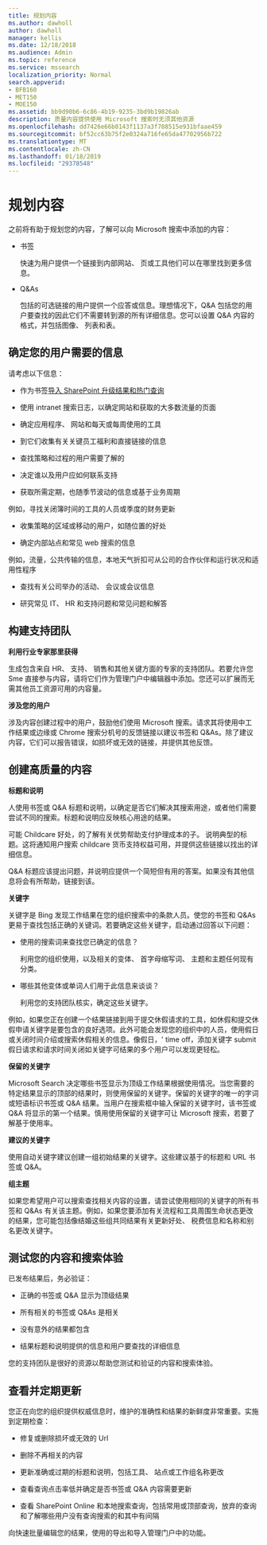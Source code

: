 ```yaml
---
title: 规划内容
ms.author: dawholl
author: dawholl
manager: kellis
ms.date: 12/18/2018
ms.audience: Admin
ms.topic: reference
ms.service: mssearch
localization_priority: Normal
search.appverid:
- BFB160
- MET150
- MOE150
ms.assetid: bb9d90b6-6c86-4b19-9235-3bd9b19826ab
description: 质量内容提供使用 Microsoft 搜索时无须其他资源
ms.openlocfilehash: dd7426e66b0143f1137a3f708515e931bfaae459
ms.sourcegitcommit: bf52cc63b75f2e0324a716fe65da47702956b722
ms.translationtype: MT
ms.contentlocale: zh-CN
ms.lasthandoff: 01/18/2019
ms.locfileid: "29378548"
---
```

# <a name="plan-your-content"></a>规划内容

之前将有助于规划您的内容，了解可以向 Microsoft 搜索中添加的内容：
  
- 书签
    
    快速为用户提供一个链接到内部网站、 页或工具他们可以在哪里找到更多信息。
    
- Q&As
    
    包括的可选链接的用户提供一个应答或信息。理想情况下，Q&A 包括您的用户要查找的因此它们不需要转到源的所有详细信息。您可以设置 Q&A 内容的格式，并包括图像、 列表和表。
    
## <a name="identify-information-your-users-need"></a>确定您的用户需要的信息

请考虑以下信息：
  
- 作为书签[导入 SharePoint 升级结果和热门查询](import-sharepoint-promoted-results-and-top-queries.md) 
    
- 使用 intranet 搜索日志，以确定网站和获取的大多数流量的页面
    
- 确定应用程序、 网站和每天或每周使用的工具
    
- 到它们收集有关关键员工福利和直接链接的信息
    
- 查找策略和过程的用户需要了解的
    
- 决定谁以及用户应如何联系支持
    
- 获取所需定期，也随季节波动的信息或基于业务周期
  
例如，寻找关闭簿时间的工具的人员或季度的财务更新
    
- 收集策略的区域或移动的用户，如随位置的好处
    
- 确定内部站点和常见 web 搜索的信息
  
例如，流量，公共传输的信息，本地天气折扣可从公司的合作伙伴和运行状况和适用性程序
    
- 查找有关公司举办的活动、 会议或会议信息
    
- 研究常见 IT、 HR 和支持问题和常见问题和解答
    
## <a name="build-a-support-team"></a>构建支持团队

 **利用行业专家那里获得**
  
生成包含来自 HR、 支持、 销售和其他关键方面的专家的支持团队。若要允许您 Sme 直接参与内容，请将它们作为管理门户中编辑器中添加。您还可以扩展而无需其他员工资源可用的内容量。
  
 **涉及您的用户**
  
涉及内容创建过程中的用户，鼓励他们使用 Microsoft 搜索。请求其将使用中工作结果或边缘或 Chrome 搜索分机号的反馈链接以建议书签和 Q&As。除了建议内容，它们可以报告错误，如损坏或无效的链接，并提供其他反馈。
  
## <a name="create-high-quality-content"></a>创建高质量的内容

 **标题和说明**
  
人使用书签或 Q&A 标题和说明，以确定是否它们解决其搜索用途，或者他们需要尝试不同的搜索。标题和说明应反映核心用途的结果。
  
可能 Childcare 好处，的了解有关优势帮助支付护理成本的子。 说明典型的标题。这将通知用户搜索 childcare 货币支持权益可用，并提供这些链接以找出的详细信息。
  
Q&A 标题应该提出问题，并说明应提供一个简短但有用的答案。如果没有其他信息将会有所帮助，链接到该。
  
 **关键字**
  
关键字是 Bing 发现工作结果在您的组织搜索中的条款人员。使您的书签和 Q&As 更易于查找包括正确的关键词。若要确定这些关键字，启动通过回答以下问题：
  
- 使用的搜索词来查找您已确定的信息？
    
    利用您的组织使用，以及相关的变体、 首字母缩写词、 主题和主题任何现有分类。
    
- 哪些其他变体或单词人们用于此信息来谈谈？
    
    利用您的支持团队核实，确定这些关键字。
    
例如，如果您正在创建一个结果链接到用于提交休假请求的工具，如休假和提交休假申请关键字是要包含的良好选项。此外可能会发现您的组织中的人员，使用假日或关闭时间介绍或搜索休假相关的信息。像假日，' time off，添加关键字 submit 假日请求和请求时间关闭如关键字可结果的多个用户可以发现更轻松。
  
 **保留的关键字**
  
Microsoft Search 决定哪些书签显示为顶级工作结果根据使用情况。当您需要的特定结果显示的顶部的结果时，则使用保留的关键字。保留的关键字的唯一的字词或短语标识书签或 Q&A 结果。当用户在搜索框中输入保留的关键字时，该书签或 Q&A 将显示的第一个结果。慎用使用保留的关键字可让 Microsoft 搜索，若要了解基于使用率。
  
 **建议的关键字**
  
使用自动关键字建议创建一组初始结果的关键字。这些建议基于的标题和 URL 书签或 Q&A。
  
 **组主题**
  
如果您希望用户可以搜索查找相关内容的设置，请尝试使用相同的关键字的所有书签和 Q&As 有关该主题。例如，如果您要添加有关流程和工具周围生命状态更改的结果，您可能包括像结婚这些组共同结果有关更新好处、 税费信息和名称和别名更改关键字。
  
## <a name="test-your-content-and-search-experience"></a>测试您的内容和搜索体验

已发布结果后，务必验证：
  
- 正确的书签或 Q&A 显示为顶级结果
    
- 所有相关的书签或 Q&As 是相关
    
- 没有意外的结果都包含
    
- 结果标题和说明提供的信息和用户要查找的详细信息
    
您的支持团队是很好的资源以帮助您测试和验证的内容和搜索体验。
  
## <a name="review-and-update-periodically"></a>查看并定期更新

您正在向您的组织提供权威信息时，维护的准确性和结果的新鲜度非常重要。实施到定期检查：
  
- 修复或删除损坏或无效的 Url
    
- 删除不再相关的内容
    
- 更新准确或过期的标题和说明，包括工具、 站点或工作组名称更改
    
- 查看查询点击率低并确定是否书签或 Q&A 内容需要更新
    
- 查看 SharePoint Online 和本地搜索查询，包括常用或顶部查询，放弃的查询和了解哪些用户没有查询搜索的和其中有间隔
    
向快速批量编辑您的结果，使用的导出和导入管理门户中的功能。

  

